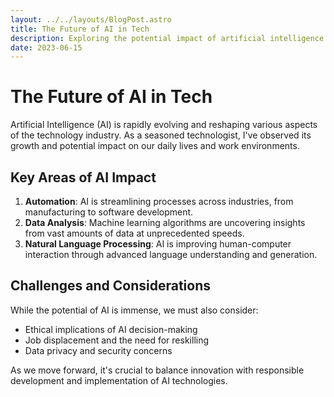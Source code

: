 ```yaml
---
layout: ../../layouts/BlogPost.astro
title: The Future of AI in Tech
description: Exploring the potential impact of artificial intelligence on the technology landscape
date: 2023-06-15
---
```


# The Future of AI in Tech

Artificial Intelligence (AI) is rapidly evolving and reshaping various aspects of the technology industry. As a seasoned technologist, I've observed its growth and potential impact on our daily lives and work environments.

## Key Areas of AI Impact

1. **Automation**: AI is streamlining processes across industries, from manufacturing to software development.
2. **Data Analysis**: Machine learning algorithms are uncovering insights from vast amounts of data at unprecedented speeds.
3. **Natural Language Processing**: AI is improving human-computer interaction through advanced language understanding and generation.

## Challenges and Considerations

While the potential of AI is immense, we must also consider:

- Ethical implications of AI decision-making
- Job displacement and the need for reskilling
- Data privacy and security concerns

As we move forward, it's crucial to balance innovation with responsible development and implementation of AI technologies.